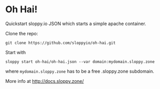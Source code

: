 # Oh Hai!

Quickstart sloppy.io JSON which starts a simple apache container. 

Clone the repo:

`git clone https://github.com/sloppyio/oh-hai.git`

Start with

`sloppy start oh-hai/oh-hai.json --var domain:mydomain.sloppy.zone`

where `mydomain.sloppy.zone` has to be a free .sloppy.zone subdomain.

More info at http://docs.sloppy.zone/